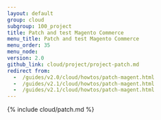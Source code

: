 ```yaml
---
layout: default
group: cloud
subgroup: 100_project
title: Patch and test Magento Commerce
menu_title: Patch and test Magento Commerce
menu_order: 35
menu_node:
version: 2.0
github_link: cloud/project/project-patch.md
redirect from:
  -  /guides/v2.0/cloud/howtos/patch-magent.html
  -  /guides/v2.1/cloud/howtos/patch-magent.html
  -  /guides/v2.1/cloud/howtos/patch-magent.html
---
```


{% include cloud/patch.md %}
